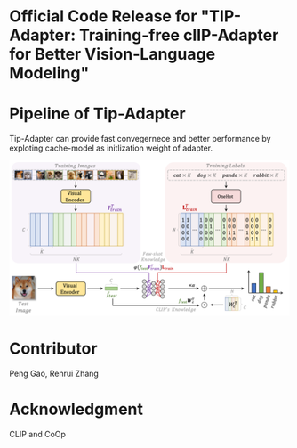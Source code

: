 # Official Code Release for "TIP-Adapter: Training-free clIP-Adapter for Better Vision-Language Modeling"

# Pipeline of Tip-Adapter
Tip-Adapter can provide fast convegernece and better performance by exploting cache-model as initlization weight of adapter.
<div align="center">
  <img src="cache_model.png"/>
</div>

# Contributor
Peng Gao, Renrui Zhang

# Acknowledgment
CLIP and CoOp
